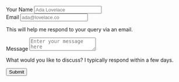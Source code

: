 <form
  action="https://formspree.io/f/xnnpkkjo"
  class="fs-form"
  target="_top"
  method="POST"
>
  <div class="fs-field">
    <label class="fs-label" for="name">Your Name</label>
    <input placeholder="Ada Lovelace" class="fs-input" id="name" name="name" required />
  </div>
  <div class="fs-field">
    <label class="fs-label" for="email">Email</label>
    <input placeholder="ada@lovelace.co" class="fs-input" id="email" name="email" required />
    <p class="fs-description">
      This will help me respond to your query via an email.
    </p>
  </div>
  <div class="fs-field">
    <label class="fs-label" for="message">Message</label>
    <textarea
      class="fs-textarea"
      id="message"
      name="message"
      placeholder="Enter your message here"
      required
    ></textarea>
    <p class="fs-description">What would you like to discuss? I typically respond within a few days.</p>
  </div>
  <div class="fs-button-group">
    <button class="fs-button" type="submit">Submit</button>
  </div>
</form>
